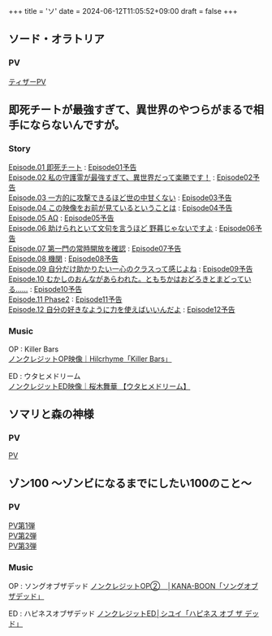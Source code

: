 +++
title = 'ソ'
date = 2024-06-12T11:05:52+09:00
draft = false
+++

## ソード・オラトリア

### PV
[ティザーPV](https://www.youtube.com/watch?v=_25Ar-rS-C4)

## 即死チートが最強すぎて、異世界のやつらがまるで相手にならないんですが。
### Story
[Episode.01 即死チート](https://sokushicheat-pr.com/story/) : [Episode01予告](https://youtu.be/gsF6Wi7IJ2w)\
[Episode.02 私の守護霊が最強すぎて、異世界だって楽勝です！](https://sokushicheat-pr.com/story/) : [Episode02予告](https://youtu.be/B4lsr9EmHJk)\
[Episode.03 一方的に攻撃できるほど世の中甘くない](https://sokushicheat-pr.com/story/) : [Episode03予告](https://youtu.be/ycmb6ziumTY)\
[Episode.04 この映像をお前が見ているということは](https://sokushicheat-pr.com/story/) : [Episode04予告](https://youtu.be/jUNHm1t3AaQ)\
[Episode.05 AΩ](https://sokushicheat-pr.com/story/) : [Episode05予告](https://youtu.be/EtjafdnfiCk)\
[Episode.06 助けられといて文句を言うほど 野暮じゃないですよ](https://sokushicheat-pr.com/story/) : [Episode06予告](https://youtu.be/81iGNMc1XUc)\
[Episode.07 第一門の常時開放を確認](https://sokushicheat-pr.com/story/) : [Episode07予告](https://youtu.be/Yj0-nrlE8Ug)\
[Episode.08 機関](https://sokushicheat-pr.com/story/) : [Episode08予告](https://youtu.be/zpSJlnuDCik)\
[Episode.09 自分だけ助かりたい一心のクラスって感じよね](https://sokushicheat-pr.com/story/) : [Episode09予告](https://www.youtube.com/watch?v=Vz-WDRBivm8)\
[Episode.10 むかしのおんながあらわれた。ともちかはおどろきとまどっている……](https://sokushicheat-pr.com/story/) : [Episode10予告](https://www.youtube.com/watch?v=3Mj5NTeigZQ)\
[Episode.11 Phase2](https://sokushicheat-pr.com/story/) : [Episode11予告](https://www.youtube.com/watch?v=GL2rnGG-2M4)\
[Episode.12 自分の好きなように力を使えばいいんだよ](https://sokushicheat-pr.com/story/) : [Episode12予告](https://www.youtube.com/watch?v=zD-F_D9Dooc)
### Music
OP : Killer Bars\
[ノンクレジットOP映像｜Hilcrhyme「Killer Bars」](https://www.youtube.com/watch?v=uPO2UIgemSM)

ED : ウタヒメドリーム\
[ノンクレジットED映像｜桜木舞華 【ウタヒメドリーム】](https://youtu.be/sXr91MBA4oU)


  
  
  
  

## ソマリと森の神様

### PV
[PV](https://www.youtube.com/watch?v=zoQytu0i7yY)

  
## ゾン100 ～ゾンビになるまでにしたい100のこと～

### PV
[PV第1弾](https://youtu.be/POkryDWqUfg)\
[PV第2弾](https://youtu.be/GAMrUx-esS8)\
[PV第3弾](https://youtu.be/S1NzUyUD6Ks)

### Music
OP : ソングオブザデッド
[ノンクレジットOP②　│KANA-BOON「ソングオブザデッド」](https://youtu.be/o4U24bkGB0s)

ED : ハピネスオブザデッド
[ノンクレジットED│シユイ「ハピネス オブ ザ デッド」](https://youtu.be/C6ufOc-buj0)


